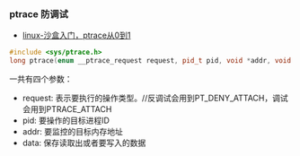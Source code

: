 ### ptrace 防调试
* [linux-沙盒入门，ptrace从0到1](https://cloud.tencent.com/developer/article/1799705)

```c++
#include <sys/ptrace.h>       
long ptrace(enum __ptrace_request request, pid_t pid, void *addr, void *data);
```
一共有四个参数：

* request: 表示要执行的操作类型。//反调试会用到PT_DENY_ATTACH，调试会用到PTRACE_ATTACH
* pid:   要操作的目标进程ID
* addr: 要监控的目标内存地址
* data: 保存读取出或者要写入的数据
